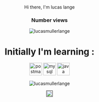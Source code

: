 <h1 align="center"></h1>
<p align="center">Hi there, I'm lucas lange </p>


<h3 align="center"></h3>
<p align="center">
   
</p>

<h3 align="center">Number views </h3>

<p align="center">
    <img src="https://komarev.com/ghpvc/?username=lucasmullerlange" alt="lucasmullerlange"/>
</p>

   <h1 align="center"> Initially I'm learning : </h1>
    <p align="center">
    <img src="https://camo.githubusercontent.com/93b32389bf746009ca2370de7fe06c3b5146f4c99d99df65994f9ced0ba41685/68747470733a2f2f7777772e766563746f726c6f676f2e7a6f6e652f6c6f676f732f676574706f73746d616e2f676574706f73746d616e2d69636f6e2e737667" alt="postman" width="40" height="40" data-canonical-src="https://www.vectorlogo.zone/logos/getpostman/getpostman-icon.svg" style="max-width:100%;">
   <img src="https://camo.githubusercontent.com/8d2dcf428df123dd085c5be7ca03d67750e647187fbeeb6d37ed7de5611e4b73/68747470733a2f2f64657669636f6e732e6769746875622e696f2f64657669636f6e2f64657669636f6e2e6769742f69636f6e732f6d7973716c2f6d7973716c2d6f726967696e616c2d776f72646d61726b2e737667" alt="mysql" width="40" height="40" data-canonical-src="https://devicons.github.io/devicon/devicon.git/icons/mysql/mysql-original-wordmark.svg" style="max-width:100%;">
      <img src="https://camo.githubusercontent.com/71e3c077d7be422cc46333de8cbea7db50a3040eafeea4c55ad6553ba58729ef/68747470733a2f2f64657669636f6e732e6769746875622e696f2f64657669636f6e2f64657669636f6e2e6769742f69636f6e732f6a6176612f6a6176612d6f726967696e616c2d776f72646d61726b2e737667" alt="java" width="40" height="40" data-canonical-src="https://devicons.github.io/devicon/devicon.git/icons/java/java-original-wordmark.svg" style="max-width:100%;">
</p>


<p align="center">
    <img src="https://github-readme-stats.vercel.app/api?username=lucasmullerlange&show_icons=true" alt="lucasmullerlange"/>
</p>

<p align="center">
    <a href="" target="blank">
        <img align="center" src="https://cdn.jsdelivr.net/npm/simple-icons@3.0.1/icons/linkedin.svg" alt="lucasmullerlange" height="20" width="20" color="blue"/>
    </a>
 
</p>
